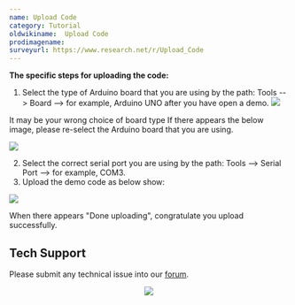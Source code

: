 ```yaml
---
name: Upload Code
category: Tutorial
oldwikiname:  Upload Code
prodimagename:
surveyurl: https://www.research.net/r/Upload_Code
---
```

**The specific steps for uploading the code:**

1. Select the type of Arduino board that you are using by the path: Tools --&gt; Board --&gt; for example, Arduino UNO after you have open a demo.
![](https://files.seeedstudio.com/wiki/Upload_Code/img/Open_code.jpg)

It may be your wrong choice of board type If there appears the below image, please re-select the Arduino board that you are using.

![](https://files.seeedstudio.com/wiki/Upload_Code/img/Error_score.jpg)

2. Select the correct serial port you are using by the path: Tools --&gt; Serial Port --&gt; for example, COM3.
3. Upload the demo code as below show:

![](https://files.seeedstudio.com/wiki/Upload_Code/img/Upload_state.jpg)

When there appears "Done uploading", congratulate you upload successfully.

## Tech Support
Please submit any technical issue into our [forum](https://forum.seeedstudio.com/). <br /><p style="text-align:center"><a href="https://www.seeedstudio.com/act-4.html?utm_source=wiki&utm_medium=wikibanner&utm_campaign=newproducts" target="_blank"><img src="https://files.seeedstudio.com/wiki/Wiki_Banner/new_product.jpg" /></a></p>